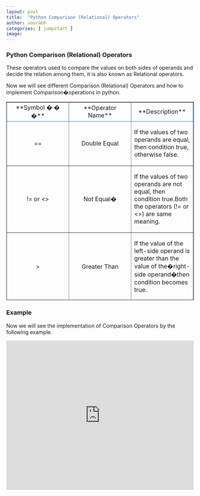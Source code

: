 ```yaml
---
layout: post
title:  "Python Comparison (Relational) Operators"
author: sourabh
categories: [ jumpstart ]
image: 
---
```


### **Python Comparison (Relational) Operators**

These operators used to compare the values on both sides of operands and decide the relation among them, it is also known as Relational operators.

Now we will see different Comparison (Relational) Operators and how to implement Comparison�operations in python.

<table style="border-collapse: collapse; width: 100%; height: 531px;" border="1">

<tbody>

<tr style="height: 18px; border-color: #287ec9;">

<td style="width: 33.3333%; height: 18px; text-align: center;">**Symbol � � �**</td>

<td style="width: 33.3333%; height: 18px; text-align: center;">**Operator Name**</td>

<td style="width: 33.3333%; height: 18px; text-align: center;">**Description**</td>

</tr>

<tr style="height: 18px;">

<td style="width: 33.3333%; height: 10px; text-align: center;">==</td>

<td style="width: 33.3333%; height: 10px; text-align: center;">Double Equal</td>

<td style="width: 33.3333%; height: 10px;">

If the values of two operands are equal, then condition true, otherwise false.

</td>

</tr>

<tr style="height: 18px;">

<td style="width: 33.3333%; height: 18px; text-align: center;">!= or <></td>

<td style="width: 33.3333%; height: 18px; text-align: center;">Not Equal�</td>

<td style="width: 33.3333%; height: 18px;">

If the values of two operands are not equal, then condition true.Both the operators (!= or <>) are same meaning.

</td>

</tr>

<tr style="height: 18px;">

<td style="width: 33.3333%; height: 18px; text-align: center;">></td>

<td style="width: 33.3333%; height: 18px; text-align: center;">Greater Than</td>

<td style="width: 33.3333%; height: 18px;">

If the value of the left-side operand is greater than the value of the�right-side operand�then condition becomes true.

</td>

</tr>

<tr style="height: 18px;">

<td style="width: 33.3333%; height: 18px; text-align: center;"><</td>

<td style="width: 33.3333%; height: 18px; text-align: center;">�Less Than</td>

<td style="width: 33.3333%; height: 18px;">

If the value of the left-side operand is less than the value of right-side operand�then condition becomes true.�

</td>

</tr>

<tr style="height: 18px;">

<td style="width: 33.3333%; height: 18px; text-align: center;"><=</td>

<td style="width: 33.3333%; height: 18px; text-align: center;">Less Than Equal To</td>

<td style="width: 33.3333%; height: 18px;">

If the value of the left-side operand is less than or equal to the value of right side�operand, the condition becomes true.

</td>

</tr>

<tr style="height: 18px;">

<td style="width: 33.3333%; height: 18px; text-align: center;">>=</td>

<td style="width: 33.3333%; height: 18px; text-align: center;">Greater Than Equal To</td>

<td style="width: 33.3333%; height: 18px;">

If the value of the left-side operand is greater than or equal to the value of right-side�operand, the condition becomes true.

</td>

</tr>

</tbody>

</table>

### **Example**

Now we will see the implementation of Comparison Operators by the following example.

<iframe src="https://repl.it/@ShailiDashora/Comparison-Operator-1?lite=true" width="100%" height="400px" frameborder="no" scrolling="no" sandbox="allow-forms allow-pointer-lock allow-popups allow-same-origin allow-scripts allow-modals" allowfullscreen="allowfullscreen"></iframe>